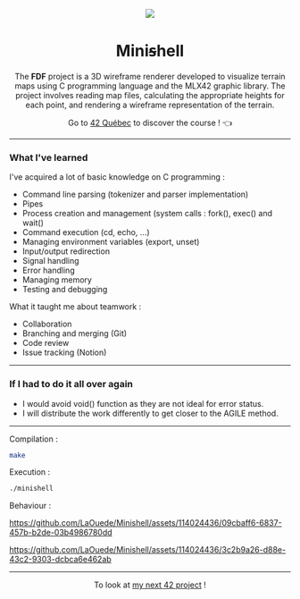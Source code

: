 <p align="center">
  <img src="https://github.com/LaOuede/42-project-badges/blob/main/badges/minishelle.png" />
</p>

<h1 align=center>Miniꞩhell</h1>

<p align=center>
 The <b>FDF</b> project is a 3D wireframe renderer developed to visualize terrain maps using C programming language and the MLX42 graphic library.
 The project involves reading map files, calculating the appropriate heights for each point, and rendering a wireframe representation of the terrain.
</p>

<div align="center">

Go to [42 Québec](https://42quebec.com/) to discover the course ! 👈
</div>

---

<h3 align="left">What I've learned</h3>

I've acquired a lot of basic knowledge on C programming :
- Command line parsing (tokenizer and parser implementation)
- Pipes
- Process creation and management (system calls : fork(), exec() and wait()
- Command execution (cd, echo, ...)
- Managing environment variables (export, unset)
- Input/output redirection
- Signal handling
- Error handling
- Managing memory
- Testing and debugging

What it taught me about teamwork :
- Collaboration
- Branching and merging (Git)
- Code review
- Issue tracking (Notion)

---

<h3 align="left">If I had to do it all over again</h3>

- I would avoid void() function as they are not ideal for error status.
- I will distribute the work differently to get closer to the AGILE method.

---

Compilation :
```bash
make
```

Execution :
```bash
./minishell
```

Behaviour :

https://github.com/LaOuede/Minishell/assets/114024436/09cbaff6-6837-457b-b2de-03b4986780dd

https://github.com/LaOuede/Minishell/assets/114024436/3c2b9a26-d88e-43c2-9303-dcbca6e462ab

---

<div align="center">

To look at [my next 42 project](https://github.com/LaOuede/Philosophers) !
</div>
